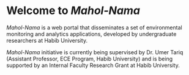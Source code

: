 
# Welcome to *Mahol-Nama*

*Mahol-Nama* is a web portal that disseminates a set of environmental monitoring and analytics applications, developed by undergraduate researchers at Habib University.

*Mahol-Nama* initiative is currently being supervised by Dr. Umer Tariq (Assistant Professor, ECE Program, Habib University) and is being supported by an Internal Faculty Research Grant at Habib University.
